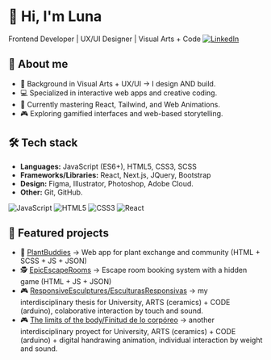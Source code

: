# 👋 Hi, I'm Luna  
Frontend Developer | UX/UI Designer | Visual Arts + Code
[![LinkedIn]([https://img.shields.io/badge/LinkedIn-0077B5?style=for-the-badge&logo=linkedin&logoColor=white)](https://www.linkedin.com/in/tu-usuario](https://www.linkedin.com/in/luna-bujalesky-b60561267))
<!--
**LunaBujalesky/LunaBujalesky** is a ✨ _special_ ✨ repository because its `README.md` (this file) appears on your GitHub profile.-->

## 🚀 About me
- 🎨 Background in Visual Arts + UX/UI → I design AND build.
- 💻 Specialized in interactive web apps and creative coding.
- 🌱 Currently mastering React, Tailwind, and Web Animations.
- 🎮 Exploring gamified interfaces and web-based storytelling.
 
## 🛠️ Tech stack
- **Languages:** JavaScript (ES6+), HTML5, CSS3, SCSS
- **Frameworks/Libraries:** React, Next.js, JQuery, Bootstrap
- **Design:** Figma, Illustrator, Photoshop, Adobe Cloud.
- **Other:** Git, GitHub.

![JavaScript](https://img.shields.io/badge/JavaScript-F7DF1E?style=for-the-badge&logo=javascript&logoColor=black)
![HTML5](https://img.shields.io/badge/HTML5-E34F26?style=for-the-badge&logo=html5&logoColor=white)
![CSS3](https://img.shields.io/badge/CSS3-1572B6?style=for-the-badge&logo=css3&logoColor=white)
![React](https://img.shields.io/badge/React-61DAFB?style=for-the-badge&logo=react&logoColor=black)

## 📌 Featured projects
- 🌱 [PlantBuddies]((https://plantbuddiesapp.netlify.app)) → Web app for plant exchange and community (HTML + SCSS + JS + JSON)
- 🕵️ [EpicEscapeRooms]((https://lunabujalesky.github.io/EpicEscapeRooms)) → Escape room booking system with a hidden game (HTML + JS + JSON)
- 🎮 [ResponsiveEsculptures/EsculturasResponsivas]((https://www.youtube.com/watch?v=eLbe9coqZmc)) → my interdisciplinary thesis for University, ARTS (ceramics) + CODE (arduino), colaborative interaction by touch and sound.
- 🎮 [The limits of the body/Finitud de lo corpóreo](https://www.instagram.com/p/C0XX4etv7KJ) → another interdisciplinary proyect for University, ARTS (ceramics) + CODE (arduino) + digital handrawing animation, individual interaction by weight and sound.
